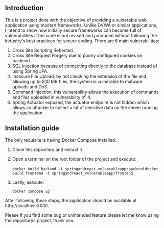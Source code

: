 ## Introduction
This is a project done with the objective of providing a vulnerable web application using modern frameworks. Unlike DVWA or similar applications, I intend to show how initially secure frameworks can become full of vulnerabilities if the code is not revised and produced without following the industry's best practices for secure coding.
There are 6 main vulnerabilities:
1. Cross Site Scripting Reflected.
2. Cross Site Request Forgery due to poorly configured cookies on backend.
3. SQL Injection because of connecting directly to the database instead of using Spring JPA.
4. Insecure File Upload, by not checking the extension of the file and allowing up to 500 MB files, the system is vulnerable to malware uploads and DoS.
5. Command Injection, this vulnerability allows the execution of commands and files uploaded in vulnerability nº 4.
6. Spring Actuator exposed, the actuator endpoint is not hidden which allows an attacker to collect a lot of sensitive data on the server running the application.

## Installation guide

The only requisite is having Docker Compose installed.
1. Clone this repository and extract it.
2. Open a terminal on the root folder of the project and execute:
   
    ```docker build backend -t springandreact_vulnerableapp/backend```
    ```docker build frontend -t springandreact_vulnerableapp/frontend```
3. Lastly, execute:
   
     ```docker compose up```
   
After following these steps, the application should be available at http://localhost:3000.

Please if you find some bug or unintended feature please let me know using the repositorys project, thank you.
